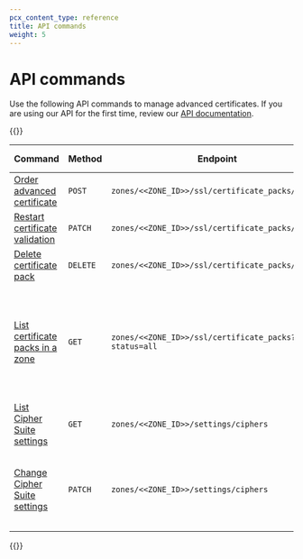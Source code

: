 ```yaml
---
pcx_content_type: reference
title: API commands
weight: 5
---
```


# API commands

Use the following API commands to manage advanced certificates. If you are using our API for the first time, review our [API documentation](/fundamentals/api/).

{{<table-wrap>}}

| Command | Method | Endpoint | Additional notes |
| ------- | ------ | -------- | ---------------- |
| [Order advanced certificate](https://api.cloudflare.com/#certificate-packs-order-advanced-certificate-manager-certificate-pack) | `POST` | `zones/<<ZONE_ID>>/ssl/certificate_packs/order` |
| [Restart certificate validation](https://api.cloudflare.com/#certificate-packs-restart-validation-for-advanced-certificate-manager-certificate-pack) | `PATCH` | `zones/<<ZONE_ID>>/ssl/certificate_packs/<<ID>>` |
| [Delete certificate pack](https://api.cloudflare.com/#certificate-packs-delete-advanced-certificate-manager-certificate-pack) | `DELETE` | `zones/<<ZONE_ID>>/ssl/certificate_packs/<<ID>>` |
| [List certificate packs in a zone](https://api.cloudflare.com/#certificate-packs-list-certificate-packs) | `GET` | `zones/<<ZONE_ID>>/ssl/certificate_packs?status=all` | This API call returns all certificate packs for a domain (Universal, Custom, and Advanced). |
| [List Cipher Suite settings](/api/operations/zone-settings-get-ciphers-setting) | `GET` | `zones/<<ZONE_ID>>/settings/ciphers` |
| [Change Cipher Suite settings](/api/operations/zone-settings-change-ciphers-setting) | `PATCH` | `zones/<<ZONE_ID>>/settings/ciphers` | To restore default settings, send a blank array in the `value` parameter. |

{{</table-wrap>}}
